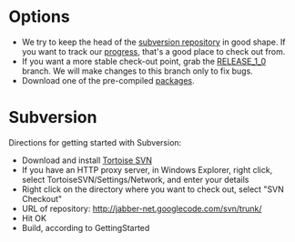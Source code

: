 # Options #

  * We try to keep the head of the [subversion repository](http://jabber-net.googlecode.com/svn/trunk/) in good shape.  If you want to track our [progress](http://code.google.com/p/jabber-net/source/list), that's a good place to check out from.
  * If you want a more stable check-out point, grab the [RELEASE\_1\_0](http://jabber-net.googlecode.com/svn/branches/RELEASE_1_0/) branch.  We will make changes to this branch only to fix bugs.
  * Download one of the pre-compiled [packages](http://code.google.com/p/jabber-net/downloads/list).


# Subversion #

Directions for getting started with Subversion:
  * Download and install [Tortoise SVN](http://tortoisesvn.tigris.org/)
  * If you have an HTTP proxy server, in Windows Explorer, right click, select TortoiseSVN/Settings/Network, and enter your details
  * Right click on the directory where you want to check out, select "SVN Checkout"
  * URL of repository: http://jabber-net.googlecode.com/svn/trunk/
  * Hit OK
  * Build, according to GettingStarted